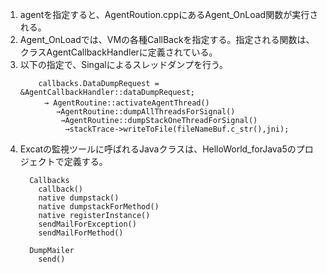 1. agentを指定すると、AgentRoution.cppにあるAgent_OnLoad関数が実行される。
1. Agent_OnLoadでは、VMの各種CallBackを指定する。指定される関数は、クラスAgentCallbackHandlerに定義されている。
1. 以下の指定で、Singalによるスレッドダンプを行う。
    ```
        callbacks.DataDumpRequest = &AgentCallbackHandler::dataDumpRequest;
      　　→ AgentRoutine::activateAgentThread()
            →AgentRoutine::dumpAllThreadsForSignal()
             →AgentRoutine::dumpStackOneThreadForSignal()
              →stackTrace->writeToFile(fileNameBuf.c_str(),jni);
    ```
1. Excatの監視ツールに呼ばれるJavaクラスは、HelloWorld_forJava5のプロジェクトで定義する。
    ```
      Callbacks
        callback()
        native dumpstack()
        native dumpstackForMethod()
        native registerInstance()
        sendMailForException()
        sendMailForMethod()

      DumpMailer
        send()
    ```
